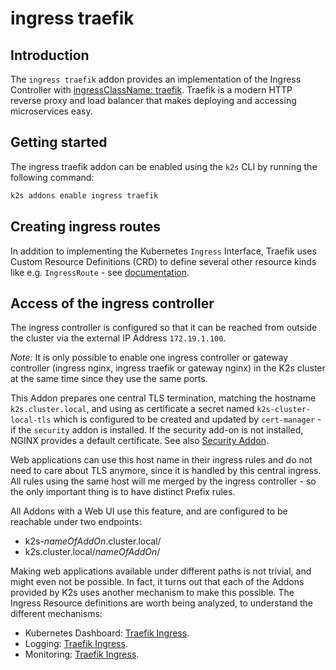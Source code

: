 <!--
SPDX-FileCopyrightText: © 2024 Siemens Healthineers AG

SPDX-License-Identifier: MIT
-->

# ingress traefik

## Introduction

The `ingress traefik` addon provides an implementation of the Ingress Controller with
[ingressClassName: traefik](https://github.com/traefik/traefik).
Traefik is a modern HTTP reverse proxy and load balancer that makes
deploying and accessing microservices easy.

## Getting started

The ingress traefik addon can be enabled using the `k2s` CLI by running the following command:

```cmd
k2s addons enable ingress traefik
```

## Creating ingress routes

In addition to implementing the Kubernetes `Ingress` Interface,
Traefik uses Custom Resource Definitions (CRD) to define several other
resource kinds like e.g. `IngressRoute` - see
[documentation](https://doc.traefik.io/traefik/routing/providers/kubernetes-crd/).

## Access of the ingress controller

The ingress controller is configured so that it can be reached from outside
the cluster via the external IP Address `172.19.1.100`.

_Note:_ It is only possible to enable one ingress controller or gateway
controller (ingress nginx, ingress traefik or gateway nginx) in the K2s cluster at the
same time since they use the same ports.

This Addon prepares one central TLS termination, matching the hostname
`k2s.cluster.local`, and using as certificate a secret named
`k2s-cluster-local-tls` which is configured to be created and updated by
`cert-manager` - if the `security` addon is installed.
If the security add-on is not installed, NGINX provides a default certificate.
See also [Security Addon](../../security/README.md).

Web applications can use this host name in their ingress rules
and do not need to care about TLS anymore, since it is handled by this
central ingress. All rules using the same host will me merged by the ingress
controller - so the only important thing is to have distinct Prefix rules.

All Addons with a Web UI use this feature,
and are configured to be reachable under two endpoints:

- k2s-_nameOfAddOn_.cluster.local/
- k2s.cluster.local/_nameOfAddOn_/

Making web applications available under different paths is not trivial,
and might even not be possible. In fact, it turns out that each of the Addons
provided by K2s uses another mechanism to make this possible.
The Ingress Resource definitions are worth being analyzed,
to understand the different mechanisms:

- Kubernetes Dashboard:
  [Traefik Ingress](../../dashboard/manifests/ingress-traefik/dashboard-traefik-ingress.yaml).
- Logging:
  [Traefik Ingress](../../logging/manifests/opensearch-dashboards/traefik.yaml).
- Monitoring:
  [Traefik Ingress](../../monitoring/manifests/plutono/traefik.yaml).
